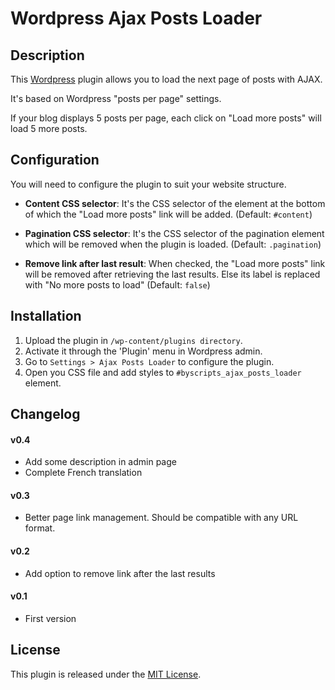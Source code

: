 Wordpress Ajax Posts Loader
===========================

Description
-----------

This [Wordpress](http://wordpress.org) plugin allows you to load the next page of posts with AJAX.

It's based on Wordpress "posts per page" settings.

If your blog displays 5 posts per page, each click on "Load more posts" will load 5 more posts.

Configuration
-------------

You will need to configure the plugin to suit your website structure.

* **Content CSS selector**: It's the CSS selector of the element at the bottom of which the "Load more posts" link will be added. (Default: `#content`)

* **Pagination CSS selector**: It's the CSS selector of the pagination element which will be removed when the plugin is loaded. (Default: `.pagination`)

* **Remove link after last result**: When checked, the "Load more posts" link will be removed after retrieving the last results. Else its label is replaced with "No more posts to load" (Default: `false`)

Installation
------------

1. Upload the plugin in `/wp-content/plugins directory`.
2. Activate it through the 'Plugin' menu in Wordpress admin.
3. Go to `Settings > Ajax Posts Loader` to configure the plugin.
4. Open you CSS file and add styles to `#byscripts_ajax_posts_loader` element.

Changelog
---------

#### v0.4

- Add some description in admin page
- Complete French translation

#### v0.3

- Better page link management. Should be compatible with any URL format.

#### v0.2

- Add option to remove link after the last results

#### v0.1

- First version

License
-------

This plugin is released under the [MIT License](http://opensource.org/licenses/MIT).
